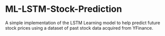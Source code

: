 # ML-LSTM-Stock-Prediction
A simple implementation of the LSTM Learning model to help predict future stock prices using a dataset of past stock data acquired from YFinance. 
